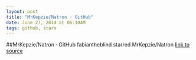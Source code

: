 ```yaml
---
layout: post
title: "MrKepzie/Natron · GitHub"
date: June 27, 2014 at 06:10AM
tags: github, stars
---
```

##MrKepzie/Natron · GitHub
fabiantheblind starred MrKepzie/Natron
[link to source](http://ift.tt/1iA5Wwq) 
